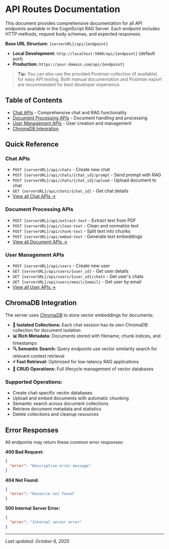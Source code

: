 # API Routes Documentation

This document provides comprehensive documentation for all API endpoints available in the CogniScript RAG Server. Each endpoint includes HTTP methods, request body schemas, and expected responses.

**Base URL Structure:** `{serverURL}/api/{endpoint}`
- **Local Development:** `http://localhost:5000/api/{endpoint}` (default port)
- **Production:** `https://your-domain.com/api/{endpoint}`

> **Tip:** You can also use the provided Postman collection (if available) for easy API testing. Both manual documentation and Postman export are recommended for best developer experience.

## Table of Contents
- [Chat APIs](./chat-apis.md) - Comprehensive chat and RAG functionality
- [Document Processing APIs](./doc-apis.md) - Document handling and processing
- [User Management APIs](./user-apis.md) - User creation and management
- [ChromaDB Integration](#chromadb-integration)

## Quick Reference

### Chat APIs
- `POST {serverURL}/api/chats` - Create new chat
- `POST {serverURL}/api/chats/{chat_id}/prompt` - Send prompt with RAG
- `POST {serverURL}/api/chats/{chat_id}/upload` - Upload document to chat
- `GET {serverURL}/api/chats/{chat_id}` - Get chat details
- [View all Chat APIs →](./chat-apis.md)

### Document Processing APIs  
- `POST {serverURL}/api/extract-text` - Extract text from PDF
- `POST {serverURL}/api/clean-text` - Clean and normalize text
- `POST {serverURL}/api/chunk-text` - Split text into chunks
- `POST {serverURL}/api/embed-text` - Generate text embeddings
- [View all Document APIs →](./doc-apis.md)

### User Management APIs
- `POST {serverURL}/api/users` - Create new user
- `GET {serverURL}/api/users/{user_id}` - Get user details
- `GET {serverURL}/api/users/{user_id}/chats` - Get user's chats
- `GET {serverURL}/api/users/email/{email}` - Get user by email
- [View all User APIs →](./user-apis.md)

## ChromaDB Integration

The server uses [ChromaDB](https://www.trychroma.com/) to store vector embeddings for documents:

- **🔐 Isolated Collections:** Each chat session has its own ChromaDB collection for document isolation
- **📊 Rich Metadata:** Documents stored with filename, chunk indices, and timestamps
- **🔍 Semantic Search:** Query endpoints use vector similarity search for relevant context retrieval
- **⚡ Fast Retrieval:** Optimized for low-latency RAG applications
- **🔄 CRUD Operations:** Full lifecycle management of vector databases

### **Supported Operations:**
- Create chat-specific vector databases
- Upload and embed documents with automatic chunking
- Semantic search across document collections
- Retrieve document metadata and statistics
- Delete collections and cleanup resources

## Error Responses

All endpoints may return these common error responses:

**400 Bad Request:**
```json
{
  "error": "Descriptive error message"
}
```

**404 Not Found:**
```json
{
  "error": "Resource not found"
}
```

**500 Internal Server Error:**
```json
{
  "error": "Internal server error"
}
```

---

*Last updated: October 6, 2025*
